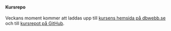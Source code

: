 #### Kursrepo

Veckans moment kommer att laddas upp till [kursens hemsida på dbwebb.se]( http://www.student.bth.se/~idha18/dbwebb-kurser/design/me) och till [kursrepot på GitHub](https://github.com/idasoffia/design).
